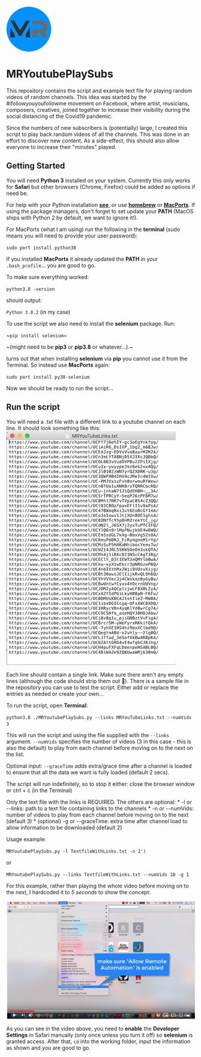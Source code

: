 ![](ImageForREADME/MRicon-40.png)

# MRYoutubePlaySubs
 
This repository contains the script and example text file for playing 
random videos of random channels. This idea was started by the \#ifollowyouyoufollowme 
movement on Facebook, where artist, musicians, composers, creatives, joined together
to increase their visibility during the social distancing of the Covid19 pandemic.

Since the numbers of new subscribers is (potentially) large, I created this script to
play back random videos of all the channels. This was done in an effort to discover new
content. As a side-effect, this should also allow everyone to increase their "minutes" played.

## Getting Started

You will need **Python 3** installed on your system. Currently this only works for **Safari** but other browsers (Chrome, Firefox) could be added as options if need be.

For help with your Python installation **[see](https://www.python.org)**, or use 
**[homebrew](https://brew.sh)** or **[MacPorts](https://www.macports.org)**. If using 
the package managers, don't forget to set update your **PATH** (MacOS ships with Python 2 by default, we want to ignore it!). 

For MacPorts (what I am using) run the following in the **terminal** (sudo means you will need to provide your user password): 

`sudo port install python38`

If you installed **MacPorts** it already updated the **PATH** in your `.bash_profile`... you are good to go.

To make sure everything worked:

`python3.8 -version`

should output:

`Python 3.8.2` (in my case)

To use the script we also need to install the **selenium** package. Run:

~`pip install selenium`~

~(might need to be **pip3** or **pip3.8** or whatever...).~

turns out that when installing **selenium** via **pip** you cannot use it from the Terminal. So instead use **MacPorts** again:

`sudo port install py38-selenium`

Now we should be ready to run the script...


## Run the script

You will need a .txt file with a different link to a youtube channel on each line.
It should look something like this:
![](ImageForREADME/LinkFileExample.png)

Each line should contain a single link. Make sure there aren't any empty lines (although the code should strip them out 🤞).
There is a sample file in the repository you can use to test the script. Either add or replace the entries as needed or create your own... 

To run the script, open **Terminal**:

`python3.8 ./MRYoutubePlaySubs.py --links MRYouTubeLinks.txt --numVids 3`

This will run the script and using the file supplied with the `--links` argument. `--numVids` specifies the number of videos (3 in this case - this is also the default) to play from each channel before moving on to the next on the list. 

Optional input: `--graceTime` adds extra/grace time after a channel is loaded to ensure that all the data we want is fully loaded (default 2 secs).

The script will run indefinitely, so to stop it either:
         close the browser window
         or ctrl + c (in the Terminal)


Only the text file with the links is REQUIRED. The others are optional:
       * -l or --links: path to a text file containing links to the channels
       * -n or --numVids: number of videos to play from each channel before moving on to the next (default 3)
       * (optional) -g or --graceTime: extra time after channel load to allow information to be downloaded (default 2)
       
Usage example:        

`MRYoutubePlaySubs.py -l TextfileWithLinks.txt -n 2')`

or

`MRYoutubePlaySubs.py --links TextfileWithLinks.txt --numVids 10 -g 1`

For this example, rather than playing the whole video before moving on to the next, I hardcoded it to *5 seconds* to show the concept:

[![](ImageForREADME/Youtube_screen.png)](https://youtu.be/wpLir9pybTQ)

As you can see in the video above, you need to **enable** the **Developer Settings** in Safari manually (only once unless you turn it off) so **selenium** is granted access. After that, `cd` into the working folder, input the information as shown and you are good to go. 